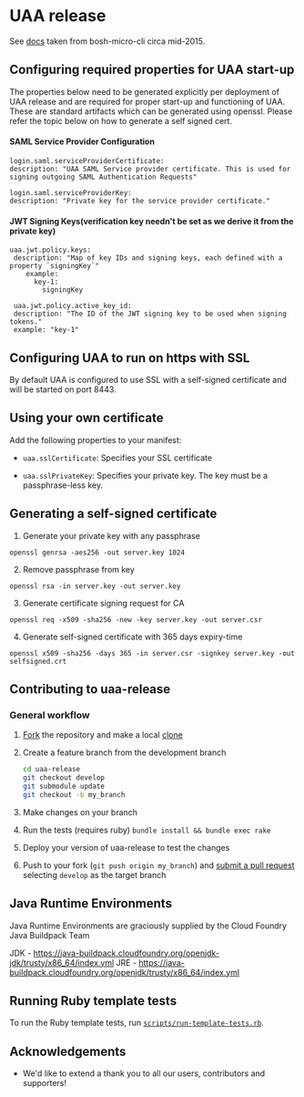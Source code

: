 # UAA release

See [docs](https://github.com/cloudfoundry/uaa-release/blob/develop/docs/uaa.md) taken from bosh-micro-cli circa mid-2015.

## Configuring required properties for UAA start-up

The properties below need to be generated explicitly per deployment of UAA release and are required for proper start-up and functioning of UAA. These are standard artifacts which can be generated using openssl. Please refer the topic below on how to generate a self signed cert.

#### SAML Service Provider Configuration

```
login.saml.serviceProviderCertificate:
description: "UAA SAML Service provider certificate. This is used for signing outgoing SAML Authentication Requests"

login.saml.serviceProviderKey:
description: "Private key for the service provider certificate."
```

#### JWT Signing Keys(verification key needn't be set as we derive it from the private key)

```
uaa.jwt.policy.keys:
 description: "Map of key IDs and signing keys, each defined with a property `signingKey`"
    example:
      key-1:
        signingKey
 
 uaa.jwt.policy.active_key_id:
 description: "The ID of the JWT signing key to be used when signing tokens."
 example: "key-1" 
```

## Configuring UAA to run on https with SSL

By default UAA is configured to use SSL with a self-signed certificate and will be started on port 8443.

## Using your own certificate

Add the following properties to your manifest:

- `uaa.sslCertificate`: Specifies your SSL certificate

- `uaa.sslPrivateKey`: Specifies your private key.  The key must be a passphrase-less key.

## Generating a self-signed certificate

1. Generate your private key with any passphrase

`openssl genrsa -aes256 -out server.key 1024`

2. Remove passphrase from key

`openssl rsa -in server.key -out server.key`

3. Generate certificate signing request for CA

`openssl req -x509 -sha256 -new -key server.key -out server.csr`

4. Generate self-signed certificate with 365 days expiry-time

`openssl x509 -sha256 -days 365 -in server.csr -signkey server.key -out selfsigned.crt`

## Contributing to uaa-release

### General workflow

1. [Fork](https://help.github.com/articles/fork-a-repo) the repository and make a local [clone](https://help.github.com/articles/fork-a-repo#step-2-create-a-local-clone-of-your-fork)
2. Create a feature branch from the development branch

   ```bash
   cd uaa-release
   git checkout develop
   git submodule update
   git checkout -b my_branch
   ```
3. Make changes on your branch
4. Run the tests (requires ruby) `bundle install && bundle exec rake`
5. Deploy your version of uaa-release to test the changes
6. Push to your fork (`git push origin my_branch`) and
   [submit a pull request](https://help.github.com/articles/creating-a-pull-request)
   selecting `develop` as the target branch

## Java Runtime Environments

   Java Runtime Environments are graciously supplied by the Cloud Foundry Java Buildpack Team

   JDK - https://java-buildpack.cloudfoundry.org/openjdk-jdk/trusty/x86_64/index.yml
   JRE - https://java-buildpack.cloudfoundry.org/openjdk/trusty/x86_64/index.yml

## Running Ruby template tests

To run the Ruby template tests, run [`scripts/run-template-tests.rb`](scripts/run-template-tests.rb).

## Acknowledgements

* We'd like to extend a thank you to all our users, contributors and supporters!
